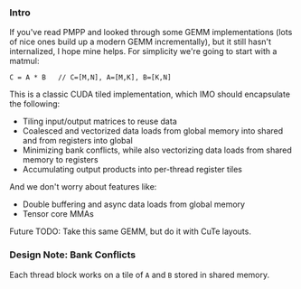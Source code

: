 ### Intro

If you've read PMPP and looked through some GEMM implementations (lots of nice ones build up a modern GEMM incrementally), but it still hasn't internalized, I hope mine helps. For simplicity we're going to start with a matmul:

```
C = A * B   // C=[M,N], A=[M,K], B=[K,N]
```

This is a classic CUDA tiled implementation, which IMO should encapsulate the following:
- Tiling input/output matrices to reuse data
- Coalesced and vectorized data loads from global memory into shared and from registers into global
- Minimizing bank conflicts, while also vectorizing data loads from shared memory to registers
- Accumulating output products into per-thread register tiles

And we don't worry about features like:
- Double buffering and async data loads from global memory
- Tensor core MMAs

Future TODO: Take this same GEMM, but do it with CuTe layouts.

### Design Note: Bank Conflicts

Each thread block works on a tile of `A` and `B` stored in shared memory. 